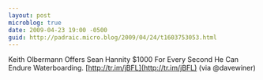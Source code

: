 ```yaml
---
layout: post
microblog: true
date: 2009-04-23 19:00 -0500
guid: http://padraic.micro.blog/2009/04/24/t1603753053.html
---
```

Keith Olbermann Offers Sean Hannity $1000 For Every Second He Can Endure Waterboarding. [http://tr.im/jBFL](http://tr.im/jBFL) (via @davewiner)
